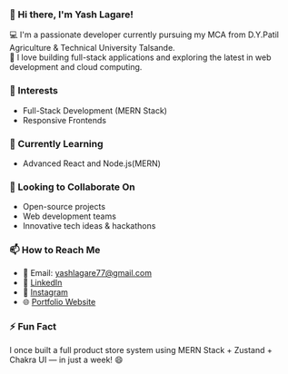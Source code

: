 ### 👋 Hi there, I'm Yash Lagare!

💻 I'm a passionate developer currently pursuing my MCA from D.Y.Patil Agriculture & Technical University Talsande.  
🚀 I love building full-stack applications and exploring the latest in web development and cloud computing.

### 👀 Interests
- Full-Stack Development (MERN Stack)
- Responsive Frontends

### 🌱 Currently Learning
- Advanced React and Node.js(MERN)

### 🤝 Looking to Collaborate On
- Open-source projects
- Web development teams
- Innovative tech ideas & hackathons

### 📫 How to Reach Me
- 📧 Email: yashlagare77@gmail.com  
- 💼 [LinkedIn](https://www.linkedin.com/in/yash-lagare-814b37299)
- 💼 [Instagram](https://www.instagram.com/yashlagare/?hl=en ) 
- 🌐 [Portfolio Website]()

### ⚡ Fun Fact
I once built a full product store system using MERN Stack + Zustand + Chakra UI — in just a week! 😄  
